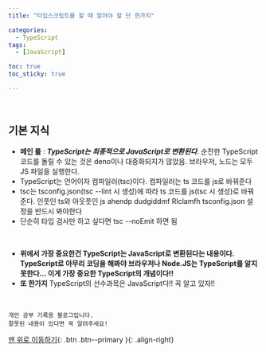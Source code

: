 ```yaml
---
title: "타입스크립트를 할 때 알아야 할 단 한가지"

categories:
  - TypeScript
tags:
  - [JavaScript]

toc: true
toc_sticky: true

---
```


​    

## 기본 지식

- **메인 룰** : ***TypeScript는 최종적으로 JavaScript로 변환된다***. 순전한 TypeScript 코드를 돌릴 수 있는 것은 deno이나 대중화되지가 않았음. 브라우저, 노드는 모두 JS 파일을 실행한다.
- TypeScript는 언어이자 컴파일러(tsc)이다. 컴파일러는 ts 코드를 js로 바꿔준다
- tsc는 tsconfig.json(tsc --lint 시 생성)에 따라 ts 코드를 js(tsc 시 생성)로 바꿔준다. 인풋인 ts와 아웃풋인 js ahendp dudgiddmf Rlclamfh tsconfig.json 설정을 반드시 봐야한다
- 단순히 타입 검사만 하고 싶다면 tsc --noEmit 하면 됨

​    

- **위에서 가장 중요한건 TypeScript는 JavaScript로 변환된다는 내용이다. TypeScript로 아무리 코딩을 해봐야 브라우저나 Node.JS는 TypeScript를 알지 못한다... 이게 가장 중요한 TypeScript의 개념이다!!**
- **또 한가지** TypeScript의 선수과목은 JavaScript다!! 꼭 알고 있자!!

<br>

    개인 공부 기록용 블로그입니다.
    잘못된 내용이 있다면 꼭 알려주세요!

[맨 위로 이동하기](#){: .btn .btn--primary }{: .align-right}
